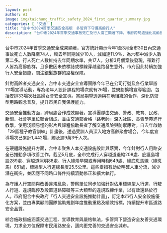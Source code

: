 ```yaml
---
layout: post
author: AI
image: img/taichung_traffic_safety_2024_first_quarter_summary.jpg
categories: [ '交通' ]
title: "台中市2024首季交通安全亮眼　多管齊下守護高齡行人"
description: "台中市2024年首季交通事故死亡及行人傷亡顯著下降，市府跨局處強化高齡族群宣導與道路設施改善，並推動嚴格執法，全面提升市區交通安全與人本友善環境。"
---
```

台中市2024年首季交通安全成果顯著，官方統計顯示今年1至3月全市30日內交通事故死亡人數降至74人，較去年同期減少10人，減幅達11.9%，為六都中減少人數第二多。行人死亡人數維持去年同期水準，共17人，分析3月個案後發現，罹難行人皆為高齡族群，且多數因未依標誌或標線穿越道路發生意外。市府因此持續加強行人安全措施，關注銀髮族群的路權保障。

針對高齡者交通安全，台中市交通安全宣導團隊今年已在公司行號及各行業舉辦111場宣導活動，專為老年人設計課程的場次就有26場，並規劃擴增宣導範圍，包括安排33場次社區婦女會安全宣導。當局期望透過與在地組織的合作，深化防禦型用路觀念普及，提升市民自我保護能力。

交通安全推動方面，跨局處合作成效顯著。宣導團隊由交通、警政、教育、民政、新聞、社會等單位聯合組成，並由交通部合格「路老師」深入社區、長青學苑進行教學，使用淺顯易懂的影片與課程協助長者了解交通風險與防禦應對。自去年啟動「29區種子教官訓練」計畫後，透過受訓人員深入地方高齡聚會場合，今年度宣導場次已累計1,442場，觸及逾9萬3千人次。

在硬體設施提升方面，台中市聚焦人本交通設施設計與落實，今年針對行人用路安全已推動多項改善工作。截至5月底，全市完成行人穿越道退縮208處、庇護島增設289處、穿越道照明88處、行人綠燈早開或專用時相649處、綠底斑馬線（綠斑馬）851處，標線型人行道總長度25.5公里。這些舉措有助於明確人車分流，減少潛在衝突，並因應不同路口條件持續滾動修正和擴大執行。

為守護人行空間與改善違規亂象，警察單位同步加強針對佔用標線型人行道、行駛人行道、違規臨停及設置道路障礙等三大類型的違規取締作業，以有效還路於行人。市府配合中央政府「行人交通安全設施推動計畫」，訂定本市行人安全設施優化方案，並由專業顧問團隊協助規劃年度推動重點及績效指標，持續提升市區道路安全品質。

綜合施政措施涵蓋交通工程、宣導教育與嚴格執法，多管齊下營造安全友善交通環境，力求全方位保障市民用路安全，邁向更完善的交通安全城市。